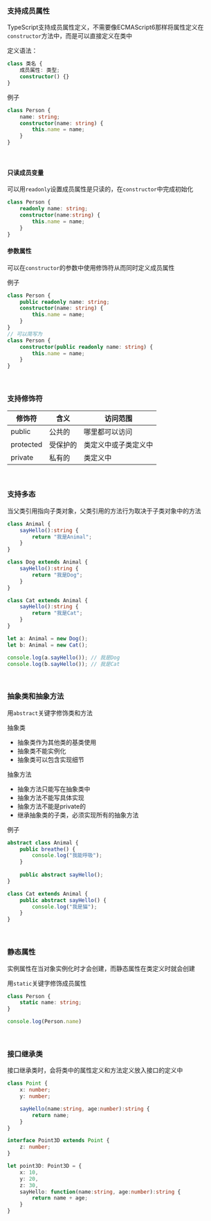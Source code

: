 ### 支持成员属性

TypeScript支持成员属性定义，不需要像ECMAScript6那样将属性定义在`constructor`方法中，而是可以直接定义在类中

定义语法：

```typescript
class 类名 {
    成员属性: 类型;
    constructor() {}
}
```

例子

```typescript
class Person {
    name: string;
    constructor(name: string) {
        this.name = name;
    }
}
```

<br/>

#### 只读成员变量

可以用`readonly`设置成员属性是只读的，在`constructor`中完成初始化

```typescript
class Person {
    readonly name: string;
    constructor(name:string) {
        this.name = name;
    }
}
```

#### 参数属性

可以在`constructor`的参数中使用修饰符从而同时定义成员属性

例子

```typescript
class Person {
    public readonly name: string;
    constructor(name: string) {
        this.name = name;
    }
}
// 可以简写为
class Person {
    constructor(public readonly name: string) {
        this.name = name;
    }
}
```

<br/>

### 支持修饰符

| 修饰符    | 含义     | 访问范围             |
| --------- | -------- | -------------------- |
| public    | 公共的   | 哪里都可以访问       |
| protected | 受保护的 | 类定义中或子类定义中 |
| private   | 私有的   | 类定义中             |

<br/>

### 支持多态

当父类引用指向子类对象，父类引用的方法行为取决于子类对象中的方法

```typescript
class Animal {
    sayHello():string {
        return "我是Animal";
    }
}

class Dog extends Animal {
    sayHello():string {
        return "我是Dog";
    }
}

class Cat extends Animal {
    sayHello():string {
        return "我是Cat";
    }
}

let a: Animal = new Dog();
let b: Animal = new Cat();

console.log(a.sayHello()); // 我是Dog
console.log(b.sayHello()); // 我是Cat
```



<br/>

###  抽象类和抽象方法

用`abstract`关键字修饰类和方法

抽象类

* 抽象类作为其他类的基类使用
* 抽象类不能实例化
* 抽象类可以包含实现细节

抽象方法

* 抽象方法只能写在抽象类中
* 抽象方法不能写具体实现
* 抽象方法不能是private的
* 继承抽象类的子类，必须实现所有的抽象方法

例子

```typescript
abstract class Animal {
    public breathe() {
        console.log("我能呼吸");
    }
    
    public abstract sayHello();
}

class Cat extends Animal {
    public abstract sayHello() {
        console.log("我是猫");
    }
}
```

<br/>

### 静态属性

实例属性在当对象实例化时才会创建，而静态属性在类定义时就会创建

用`static`关键字修饰成员属性

```typescript
class Person {
    static name: string;
}

console.log(Person.name)
```

<br/>

### 接口继承类

接口继承类时，会将类中的属性定义和方法定义放入接口的定义中

```typescript
class Point {
    x: number;
    y: number;

    sayHello(name:string, age:number):string {
        return name;
    }
}

interface Point3D extends Point {
    z: number;
}

let point3D: Point3D = {
    x: 10,
    y: 20,
    z: 30,
    sayHello: function(name:string, age:number):string {
        return name + age;
    }
}
```